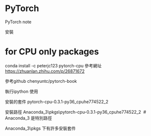 # PyTorch
PyTorch note

安裝
# for CPU only packages
conda install -c peterjc123 pytorch-cpu
參考網址
https://zhuanlan.zhihu.com/p/26871672

參考github
chenyuntc/pytorch-book

執行ipython 使用

安裝的套件
pytorch-cpu-0.3.1-py36_cpuhe774522_2

安裝路徑
Anaconda_3\pkgs\pytorch-cpu-0.3.1-py36_cpuhe774522_2  # Anaconda_3 是特別路徑

Anaconda_3\pkgs 下有許多安裝套件





